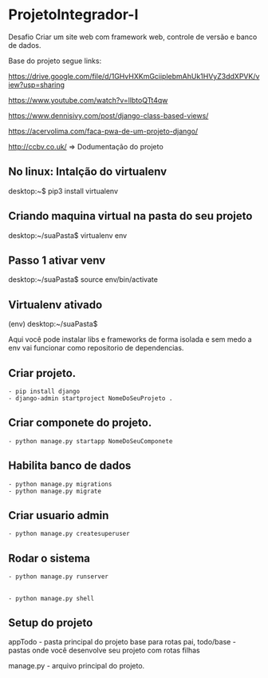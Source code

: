 # ProjetoIntegrador-I
Desafio Criar um site web com framework web,  controle de versão e banco de dados.

Base do projeto segue links:

https://drive.google.com/file/d/1GHvHXKmGciiplebmAhUk1HVyZ3ddXPVK/view?usp=sharing


https://www.youtube.com/watch?v=llbtoQTt4qw


https://www.dennisivy.com/post/django-class-based-views/


https://acervolima.com/faca-pwa-de-um-projeto-django/


http://ccbv.co.uk/  => Dodumentação do projeto
## No linux: Intalção do virtualenv

desktop:~$ pip3 install virtualenv

## Criando maquina virtual na pasta do seu projeto

desktop:~/suaPasta$ virtualenv env

## Passo 1 ativar venv

desktop:~/suaPasta$ source env/bin/activate

## Virtualenv ativado

(env) desktop:~/suaPasta$

Aqui você pode instalar libs e frameworks de forma isolada e sem medo a env vai funcionar como repositorio de dependencias.

## Criar projeto.
    - pip install django
    - django-admin startproject NomeDoSeuProjeto .

## Criar componete do projeto.
    - python manage.py startapp NomeDoSeuComponete


## Habilita banco de dados
    - python manage.py migrations
    - python manage.py migrate

## Criar usuario admin
    - python manage.py createsuperuser

## Rodar o sistema
    - python manage.py runserver


## 
    - python manage.py shell

## Setup do projeto

appTodo - pasta principal do projeto base para rotas pai, todo/base - pastas onde você desenvolve seu projeto com rotas filhas

manage.py - arquivo principal do projeto.

